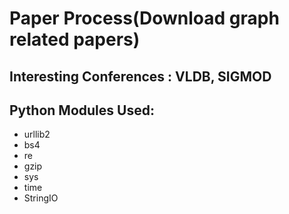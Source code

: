 # Paper Process(Download graph related papers)
## Interesting Conferences : VLDB, SIGMOD
## Python Modules Used:
- urllib2
- bs4
- re
- gzip
- sys
- time
- StringIO
